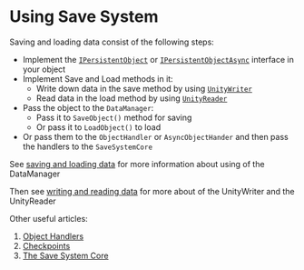 ﻿# Using Save System

Saving and loading data consist of the following steps:

* Implement the
  [`IPersistentObject`](../../api/SaveSystem.IPersistentObject.yml) or
  [`IPersistentObjectAsync`](../../api/SaveSystem.IPersistentObjectAsync.yml)
  interface in your object
* Implement Save and Load methods in it:
    * Write down data in the save method by using [`UnityWriter`](../../api/SaveSystem.UnityHandlers.UnityWriter.yml)
    * Read data in the load method by using [`UnityReader`](../../api/SaveSystem.UnityHandlers.UnityReader.yml)
* Pass the object to the `DataManager`:
    * Pass it to `SaveObject()` method for saving
    * Or pass it to `LoadObject()` to load
* Or pass them to the `ObjectHandler` or `AsyncObjectHander`
and then pass the handlers to the `SaveSystemCore`

See [saving and loading data](saving-and-loading.md)
for more information about using of the DataManager

Then see [writing and reading data](writing-and-reading.md) for more about of
the UnityWriter and the UnityReader

Other useful articles:
1. [Object Handlers](object-handlers.md)
2. [Checkpoints](checkpoints.md)
3. [The Save System Core](save-system-core.md)